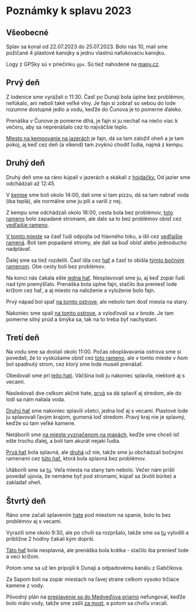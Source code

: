 # Poznámky k splavu 2023

## Všeobecné

Splav sa konal od 22.07.2023 do 25.07.2023.
Bolo nás 10, mali sme požičané 4 plastové kanojky a jednu vlastnú nafukovaciu kanojku.

Logy z GPSky sú v priečinku `gpx`. Sú tiež nahodené na [mapy.cz](https://en.mapy.cz/s/foponezepo).

## Prvý deň

Z lodenice sme vyrážali o 11:30.
Časť po Dunaji bola úplne bez problémov, nefúkalo, ani neboli také veľké vlny.
Je fajn si zobrať so sebou do lode rozumne dostupné jedlo a vodu,
keďže do Čunova je to pomerne ďaleko.

Prenáška v Čunove je pomerne dlhá, je fajn si ju nechať na niečo viac k večeru,
aby sa neprenášalo cez to najväčšie teplo.

[Miesto na kempovanie na jazerách](https://en.mapy.cz/s/cofuhedoma) je fajn,
dá sa tam založiť oheň a je tam pokoj, aj keď cez deň (a víkend) tam zvyknú chodiť ľudia,
najmä z kempu.

## Druhý deň

Druhý deň sme sa ráno kúpali v jazerách a skákali z [hojdačky.](https://en.mapy.cz/s/pevopenehu)
Od jazier sme odchádzali až 12:45.

V [kempe](https://en.mapy.cz/s/cegadomaza) sme boli okolo 14:00,
dali sme si tam pizzu, dá sa tam nabrať voda (iba teplá), ale normálne sme ju pili a varili z nej.

Z kempu sme odchádzali okolo 16:00, cesta bola bez problémov,
[toto rameno](https://en.mapy.cz/s/folovovaba) bolo zapadané stromami,
ale dalo sa to bez problémov obísť cez [vedľajšie rameno](https://en.mapy.cz/s/napegoseso).

[V tomto mieste](https://en.mapy.cz/s/nacajareze) sa časť ľudí odpojila od hlavného toku,
a išli cez [vedľajšie ramená](https://en.mapy.cz/s/cadutuvuko).
Boli tam popadané stromy, ale dali sa buď obísť alebo jednoducho nadplávať.

Ďalej sme sa tiež rozdelili. Časť išla cez [hať](https://en.mapy.cz/s/lubozobefu)
a časť to obišla [týmto bočným ramenom](https://en.mapy.cz/s/bujeracufa).
Obe cesty boli bez problémov.

Na konci nás čakala ešte [jedna hať](https://en.mapy.cz/s/lulehebaro).
Nesplavovali sme ju, aj keď zopár ľudí nad tým premýšľalo.
Prenáška bola úplne fajn, stačilo iba preniesť lode krížom cez hať,
a aj miesto na naloženie a vyloženie bolo fajn.

Prvý nápad bol spať [na tomto ostrove](https://en.mapy.cz/s/dehucanebo),
ale nebolo tam dosť miesta na stany.

Nakoniec sme spali [na tomto ostrove](https://en.mapy.cz/s/kugeratodo),
a vyloďovali sa v brode. Je tam pomerne silný prúd a šmýka sa,
tak na to treba byť nachystaní.

## Tretí deň

Na vodu sme sa dostali okolo 11:00.
Počas oboplávavania ostrova sme si povedali,
že to vyskúšame obísť cez [toto rameno](https://en.mapy.cz/s/mezococufe),
ale v tomto mieste v ňom bol spadnutý strom, cez ktorý sme lode museli prenášať.

Obedovali sme pri [tejto hati](https://en.mapy.cz/s/mezococufe).
Väčšina lodí ju nakoniec splavila, niektoré aj s vecami.

Nasledovali dve celkom akčné hate, [prvá](https://en.mapy.cz/s/nobubupehe)
sa dá splaviť aj stredom, ale do lodí sa nám naliala voda.

[Druhú hať](https://en.mapy.cz/s/hejumukeju) sme nakoniec splavili všetci,
jedna loď aj s vecami.
Plastové lode ju splavovali ľavým krajom, gumená loď stredom.
Pravý kraj nie je splavný, keďže sú tam veľké kamene.

Netáborili sme [na mieste vyznačenom na mapách](https://en.mapy.cz/s/resalovuva),
keďže sme chceli ísť ešte trochu ďalej, a boli tam akurát nejakí ľudia.

[Prvá hať](https://en.mapy.cz/s/desapekuzu) bola splavná,
ale [druhá](https://en.mapy.cz/s/haduvajoru) už nie,
takže sme ju obchádzali bočnými ramenami cez [túto hať](https://en.mapy.cz/s/jomavuhaza),
ktorá bola splavná bez problémov.

Utáborili sme sa [tu](https://en.mapy.cz/s/lorodukode). Veľa miesta na stany tam nebolo.
Večer nám prišli povedať ujovia, že nemáme byť pod stromami,
kúpať sa (kvôli búrke) a zakladať oheň.

## Štvrtý deň

Ráno sme začali splavením [hate](https://en.mapy.cz/s/kolajemebe) pod miestom na spanie,
bolo to bez problémov aj s vecami.

Vyrazili sme okolo 9:30, ale po chvíli sa rozpršalo,
takže sme sa [tu](https://en.mapy.cz/s/cudenakeje) vylodili
a približne 2 hodiny čakali kým doprší.

[Táto hať](https://en.mapy.cz/s/fujopetoga) bola nesplavná,
ale prenáška bola krátka - stačilo iba preniesť lode a veci krížom.

Potom sme sa už len pripojili k Dunaji a odpadovému kanálu z Gabčíkova.

Za Sapom boli na zopár miestach na ľavej strane celkom vysoko trčiace kamene z vody.

Pôvodný plán na [preplavenie sa do Medveďova priamo](https://en.mapy.cz/s/metevosotu) nefungoval,
keďže bolo málo vody, takže sme zašli [za most](https://en.mapy.cz/s/numejugope),
a potom sa chvíľu vracali.